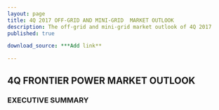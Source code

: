 ```yaml
---
layout: page
title: 4Q 2017 OFF-GRID AND MINI-GRID  MARKET OUTLOOK
description: The off-grid and mini-grid market outlook of 4Q 2017
published: true

download_source: ***Add link**

---
```


## 4Q FRONTIER POWER MARKET OUTLOOK

### EXECUTIVE SUMMARY
